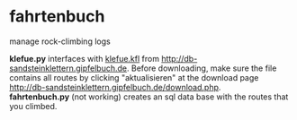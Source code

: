 fahrtenbuch
===========

manage rock-climbing logs

__klefue.py__ interfaces with
[klefue.kfl](http://db-sandsteinklettern.gipfelbuch.de/daten/klefue.kfl) from
http://db-sandsteinklettern.gipfelbuch.de. Before downloading, make sure the
file contains all routes by clicking "aktualisieren" at the download page
http://db-sandsteinklettern.gipfelbuch.de/download.php.   
__fahrtenbuch.py__ (not working) creates an sql data base with the routes that you climbed.


